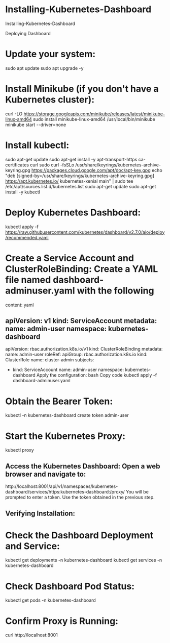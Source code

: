 # Installing-Kubernetes-Dashboard
Installing-Kubernetes-Dashboard

Deploying Dashboard

# Update your system:
sudo apt update
sudo apt upgrade -y

# Install Minikube (if you don't have a Kubernetes cluster):
curl -LO https://storage.googleapis.com/minikube/releases/latest/minikube-linux-amd64
sudo install minikube-linux-amd64 /usr/local/bin/minikube
minikube start --driver=none

# Install kubectl:
sudo apt-get update
sudo apt-get install -y apt-transport-https ca-certificates curl
sudo curl -fsSLo /usr/share/keyrings/kubernetes-archive-keyring.gpg https://packages.cloud.google.com/apt/doc/apt-key.gpg
echo "deb [signed-by=/usr/share/keyrings/kubernetes-archive-keyring.gpg] https://apt.kubernetes.io/ kubernetes-xenial main" | sudo tee /etc/apt/sources.list.d/kubernetes.list
sudo apt-get update
sudo apt-get install -y kubectl


# Deploy Kubernetes Dashboard:
kubectl apply -f https://raw.githubusercontent.com/kubernetes/dashboard/v2.7.0/aio/deploy/recommended.yaml

# Create a Service Account and ClusterRoleBinding: Create a YAML file named dashboard-adminuser.yaml with the following
content:
yaml


apiVersion: v1
kind: ServiceAccount
metadata:
  name: admin-user
  namespace: kubernetes-dashboard
---
apiVersion: rbac.authorization.k8s.io/v1
kind: ClusterRoleBinding
metadata:
  name: admin-user
roleRef:
  apiGroup: rbac.authorization.k8s.io
  kind: ClusterRole
  name: cluster-admin
subjects:
- kind: ServiceAccount
  name: admin-user
  namespace: kubernetes-dashboard
Apply the configuration:
bash
Copy code
kubectl apply -f dashboard-adminuser.yaml


# 	Obtain the Bearer Token:
kubectl -n kubernetes-dashboard create token admin-user


# 	Start the Kubernetes Proxy:
kubectl proxy


## 	Access the Kubernetes Dashboard: Open a web browser and navigate to:
http://localhost:8001/api/v1/namespaces/kubernetes-dashboard/services/https:kubernetes-dashboard:/proxy/
You will be prompted to enter a token. Use the token obtained in the previous step.


## Verifying Installation:
# 	Check the Dashboard Deployment and Service:
kubectl get deployments -n kubernetes-dashboard
kubectl get services -n kubernetes-dashboard

# 	Check Dashboard Pod Status:
kubectl get pods -n kubernetes-dashboard

# 	Confirm Proxy is Running:
curl http://localhost:8001






